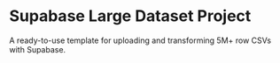 # Supabase Large Dataset Project

A ready-to-use template for uploading and transforming 5M+ row CSVs with Supabase.